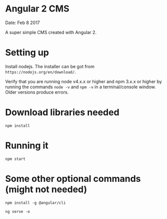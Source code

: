 # Angular 2 CMS

Date: Feb 8 2017

A super simple CMS created with Angular 2.

# Setting up
Install nodejs. The installer can be got from ```https://nodejs.org/en/download/```.

Verify that you are running node v4.x.x or higher and npm 3.x.x or higher by running the commands ```node -v``` and ```npm -v``` in a terminal/console window. Older versions produce errors.

# Download libraries needed
```
npm install
```

# Running it
```
npm start
```

# Some other optional commands (might not needed)
```
npm install -g @angular/cli
```
```
ng serve -o
```
